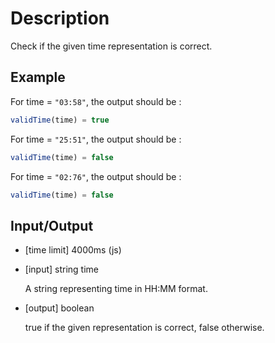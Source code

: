 # Description

Check if the given time representation is correct.

## Example

For time = `"03:58"`, the output should be :

```javascript
validTime(time) = true
```

For time = `"25:51"`, the output should be :

```javascript
validTime(time) = false
```

For time = `"02:76"`, the output should be :

```javascript
validTime(time) = false
```

## Input/Output

- [time limit] 4000ms (js)

- [input] string time

  A string representing time in HH:MM format.

- [output] boolean

  true if the given representation is correct, false otherwise.
